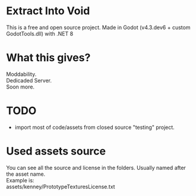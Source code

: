 # Extract Into Void
This is a free and open source project.
Made in Godot (v4.3.dev6 + custom GodotTools.dll) with .NET 8

# What this gives?
Moddability.\
Dedicaded Server.\
Soon more.

# TODO
- import most of code/assets from closed source "testing" project.

# Used assets source
You can see all the source and license in the folders. Usually named after the asset name.\
Example is:\
assets/kenney/PrototypeTexturesLicense.txt


